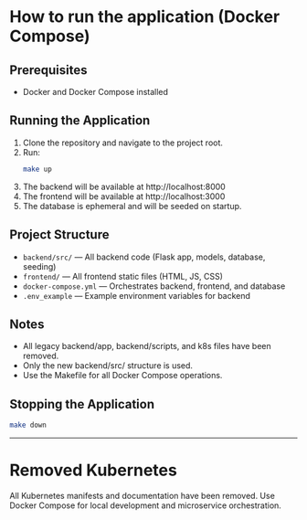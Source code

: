 # How to run the application (Docker Compose)

## Prerequisites
- Docker and Docker Compose installed

## Running the Application

1. Clone the repository and navigate to the project root.
2. Run:
   ```sh
   make up
   ```
3. The backend will be available at http://localhost:8000
4. The frontend will be available at http://localhost:3000
5. The database is ephemeral and will be seeded on startup.

## Project Structure

- `backend/src/` — All backend code (Flask app, models, database, seeding)
- `frontend/` — All frontend static files (HTML, JS, CSS)
- `docker-compose.yml` — Orchestrates backend, frontend, and database
- `.env_example` — Example environment variables for backend

## Notes
- All legacy backend/app, backend/scripts, and k8s files have been removed.
- Only the new backend/src/ structure is used.
- Use the Makefile for all Docker Compose operations.


## Stopping the Application

```sh
make down
```

---

# Removed Kubernetes
All Kubernetes manifests and documentation have been removed. Use Docker Compose for local development and microservice orchestration.

